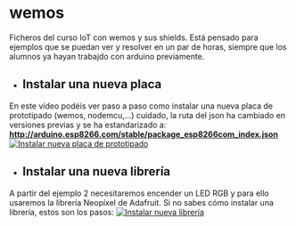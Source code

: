 # wemos
Ficheros del curso IoT con wemos y sus shields. Está pensado para ejemplos que se puedan ver y resolver en un par de horas, siempre que los alumnos ya hayan trabajdo con arduino previamente.

* ## Instalar una nueva placa
En este vídeo podéis ver paso a paso como instalar una nueva placa de prototipado (wemos, nodemcu,...) cuidado, la ruta del json ha cambiado en versiones previas y se ha estandarizado a:
**http://arduino.esp8266.com/stable/package_esp8266com_index.json**
[![Instalar nueva placa de prototipado](https://j.gifs.com/APDP1z.gif)](https://www.youtube.com/watch?v=14jI7ineMzM)

* ## Instalar una nueva librería
A partir del ejemplo 2 necesitaremos encender un LED RGB y para ello usaremos la librería Neopíxel de Adafruit. Si no sabes cómo instalar una librería, estos son los pasos:
[![Instalar nueva librería](https://j.gifs.com/0VRV9X.gif)](https://www.youtube.com/watch?v=RzLoHEC_0e8)
